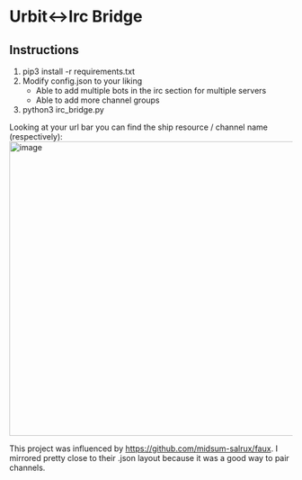 # Urbit<->Irc Bridge

## Instructions
1. pip3 install -r requirements.txt
2. Modify config.json to your liking 
    - Able to add multiple bots in the irc section for multiple servers
    - Able to add more channel groups
3. python3 irc_bridge.py

Looking at your url bar you can find the ship resource / channel name (respectively):
<img width="523" alt="image" src="https://user-images.githubusercontent.com/82548166/144684265-1fb45198-fba0-4130-870d-3dc340831a90.png">

This project was influenced by https://github.com/midsum-salrux/faux. I mirrored pretty close to their .json layout because it was a good way to pair channels.

